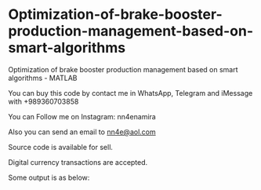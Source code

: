 # Optimization-of-brake-booster-production-management-based-on-smart-algorithms
Optimization of brake booster production management based on smart algorithms - MATLAB

You can buy this code by contact me in WhatsApp, Telegram and iMessage with +989360703858

You can Follow me on Instagram: nn4enamira

Also you can send an email to nn4e@aol.com

Source code is available for sell.

Digital currency transactions are accepted.

Some output is as below:
